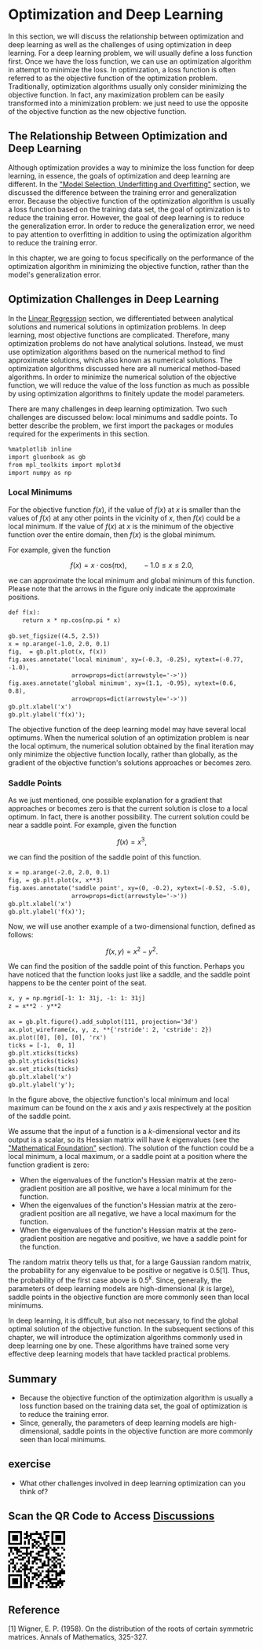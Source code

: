 # Optimization and Deep Learning

In this section, we will discuss the relationship between optimization and deep learning as well as the challenges of using optimization in deep learning. For a deep learning problem, we will usually define a loss function first. Once we have the loss function, we can use an optimization algorithm in attempt to minimize the loss. In optimization, a loss function is often referred to as the objective function of the optimization problem. Traditionally, optimization algorithms usually only consider minimizing the objective function. In fact, any maximization problem can be easily transformed into a minimization problem: we just need to use the opposite of the objective function as the new objective function.

## The Relationship Between Optimization and Deep Learning

Although optimization provides a way to minimize the loss function for deep learning, in essence, the goals of optimization and deep learning are different.
In the ["Model Selection, Underfitting and Overfitting"](../chapter_deep-learning-basics/underfit-overfit.md) section, we discussed the difference between the training error and generalization error.
Because the objective function of the optimization algorithm is usually a loss function based on the training data set, the goal of optimization is to reduce the training error.
However, the goal of deep learning is to reduce the generalization error.
In order to reduce the generalization error, we need to pay attention to overfitting in addition to using the optimization algorithm to reduce the training error.

In this chapter, we are going to focus specifically on the performance of the optimization algorithm in minimizing the objective function, rather than the model's generalization error.


## Optimization Challenges in Deep Learning

In the [Linear Regression](../chapter_deep-learning-basics/linear-regression.md) section, we differentiated between analytical solutions and numerical solutions in optimization problems. In deep learning, most objective functions are complicated. Therefore, many optimization problems do not have analytical solutions. Instead, we must use optimization algorithms based on the numerical method to find approximate solutions, which also known as numerical solutions. The optimization algorithms discussed here are all numerical method-based algorithms. In order to minimize the numerical solution of the objective function, we will reduce the value of the loss function as much as possible by using optimization algorithms to finitely update the model parameters.

There are many challenges in deep learning optimization. Two such challenges are discussed below: local minimums and saddle points. To better describe the problem, we first import the packages or modules required for the experiments in this section.

```{.python .input  n=1}
%matplotlib inline
import gluonbook as gb
from mpl_toolkits import mplot3d
import numpy as np
```

### Local Minimums

For the objective function $f(x)$, if the value of $f(x)$ at $x$ is smaller than the values of $f(x)$ at any other points in the vicinity of $x$, then $f(x)$ could be a local minimum. If the value of $f(x)$ at $x$ is the minimum of the objective function over the entire domain, then $f(x)$ is the global minimum.

For example, given the function

$$f(x) = x \cdot \text{cos}(\pi x), \qquad -1.0 \leq x \leq 2.0,$$

we can approximate the local minimum and global minimum of this function. Please note that the arrows in the figure only indicate the approximate positions.

```{.python .input  n=2}
def f(x):
    return x * np.cos(np.pi * x)

gb.set_figsize((4.5, 2.5))
x = np.arange(-1.0, 2.0, 0.1)
fig,  = gb.plt.plot(x, f(x))
fig.axes.annotate('local minimum', xy=(-0.3, -0.25), xytext=(-0.77, -1.0),
                  arrowprops=dict(arrowstyle='->'))
fig.axes.annotate('global minimum', xy=(1.1, -0.95), xytext=(0.6, 0.8),
                  arrowprops=dict(arrowstyle='->'))
gb.plt.xlabel('x')
gb.plt.ylabel('f(x)');
```

The objective function of the deep learning model may have several local optimums. When the numerical solution of an optimization problem is near the local optimum, the numerical solution obtained by the final iteration may only minimize the objective function locally, rather than globally, as the gradient of the objective function's solutions approaches or becomes zero.

### Saddle Points

As we just mentioned, one possible explanation for a gradient that approaches or becomes zero is that the current solution is close to a local optimum. In fact, there is another possibility. The current solution could be near a saddle point. For example, given the function

$$f(x) = x^3,$$

we can find the position of the saddle point of this function.

```{.python .input  n=3}
x = np.arange(-2.0, 2.0, 0.1)
fig, = gb.plt.plot(x, x**3)
fig.axes.annotate('saddle point', xy=(0, -0.2), xytext=(-0.52, -5.0),
                  arrowprops=dict(arrowstyle='->'))
gb.plt.xlabel('x')
gb.plt.ylabel('f(x)');
```

Now, we will use another example of a two-dimensional function, defined as follows:

$$f(x, y) = x^2 - y^2.$$

We can find the position of the saddle point of this function. Perhaps you have noticed that the function looks just like a saddle, and the saddle point happens to be the center point of the seat.

```{.python .input  n=4}
x, y = np.mgrid[-1: 1: 31j, -1: 1: 31j]
z = x**2 - y**2

ax = gb.plt.figure().add_subplot(111, projection='3d')
ax.plot_wireframe(x, y, z, **{'rstride': 2, 'cstride': 2})
ax.plot([0], [0], [0], 'rx')
ticks = [-1,  0, 1]
gb.plt.xticks(ticks)
gb.plt.yticks(ticks)
ax.set_zticks(ticks)
gb.plt.xlabel('x')
gb.plt.ylabel('y');
```

In the figure above, the objective function's local minimum and local maximum can be found on the $x$ axis and $y$ axis respectively at the position of the saddle point.

We assume that the input of a function is a $k$-dimensional vector and its output is a scalar, so its Hessian matrix will have $k$ eigenvalues (see the ["Mathematical Foundation"](../chapter_appendix/math.md) section). The solution of the function could be a local minimum, a local maximum, or a saddle point at a position where the function gradient is zero:

* When the eigenvalues of the function's Hessian matrix at the zero-gradient position are all positive, we have a local minimum for the function.
* When the eigenvalues of the function's Hessian matrix at the zero-gradient position are all negative, we have a local maximum for the function.
* When the eigenvalues of the function's Hessian matrix at the zero-gradient position are negative and positive, we have a saddle point for the function.

The random matrix theory tells us that, for a large Gaussian random matrix, the probability for any eigenvalue to be positive or negative is 0.5[1]. Thus, the probability of the first case above is $0.5^k$. Since, generally, the parameters of deep learning models are high-dimensional ($k$ is large), saddle points in the objective function are more commonly seen than local minimums.

In deep learning, it is difficult, but also not necessary, to find the global optimal solution of the objective function. In the subsequent sections of this chapter, we will introduce the optimization algorithms commonly used in deep learning one by one. These algorithms have trained some very effective deep learning models that have tackled practical problems.


## Summary

* Because the objective function of the optimization algorithm is usually a loss function based on the training data set, the goal of optimization is to reduce the training error.
* Since, generally, the parameters of deep learning models are high-dimensional, saddle points in the objective function are more commonly seen than local minimums.


## exercise

* What other challenges involved in deep learning optimization can you think of?


## Scan the QR Code to Access [Discussions](https://discuss.gluon.ai/t/topic/1876)

![](../img/qr_optimization-intro.svg)


## Reference

[1] Wigner, E. P. (1958). On the distribution of the roots of certain symmetric matrices. Annals of Mathematics, 325-327.
